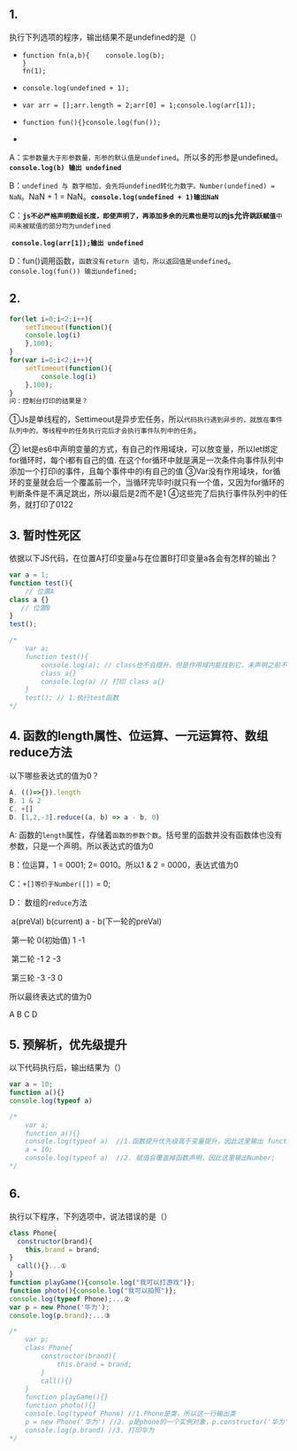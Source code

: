 ## 1.

执行下列选项的程序，输出结果不是undefined的是（） 


- ```
  function fn(a,b){    console.log(b);
  }
  fn(1);
  ```

- ```
  console.log(undefined + 1);
  ```

- ```
  var arr = [];arr.length = 2;arr[0] = 1;console.log(arr[1]);
  ```

- ```
  function fun(){}console.log(fun());
  ```

- 

A：`实参数量大于形参数量，形参的默认值是undefined`。所以多的形参是undefined。 **`console.log(b) 输出 undefined`**

B：`undefined 与 数字相加，会先将undefined转化为数字。Number(undefined) = NaN`。NaN + 1 = NaN。**`console.log(undefined + 1)输出NaN`**

C：**`js不必严格声明数组长度，即使声明了，再添加多余的元素也是可以的`**js允许**`跳跃赋值`**`中间未被赋值的部分均为undefined`

​	**`console.log(arr[1]);输出 undefined`**

D：fun()调用函数，`函数没有return 语句，所以返回值是undefined`。 `console.log(fun()) 输出undefined;`



## 2.

``` javascript
for(let i=0;i<2;i++){
    setTimeout(function(){
    console.log(i)
    },100);
}
for(var i=0;i<2;i++){
    setTimeout(function(){
        console.log(i)
    },100);
}
问：控制台打印的结果是？
```

①Js是单线程的，Settimeout是异步宏任务，所以`代码执行遇到异步的，就放在事件队列中的，等线程中的任务执行完后才会执行事件队列中的任务`。

② let是es6中声明变量的方式，有自己的作用域块，可以放变量，所以let绑定for循环时，每个i都有自己的值. 在这个for循环中就是满足一次条件向事件队列中添加一个打印i的事件，且每个事件中的i有自己的值 ③Var没有作用域块，for循环的变量就会后一个覆盖前一个，当循环完毕时i就只有一个值，又因为for循环的判断条件是不满足跳出，所以i最后是2而不是1 ④这些完了后执行事件队列中的任务，就打印了0122



## 3. 暂时性死区

依据以下JS代码，在位置A打印变量a与在位置B打印变量a各会有怎样的输出？

``` javascript
var a = 1;
function test(){
    // 位置A
class a {}
   // 位置B
}
test();

/*
	var a;
	function test(){
		console.log(a); // class也不会提升，但是作用域内能找到它，未声明之前不能使用，所以报错
		class a{}
		console.log(a) // 打印 class a{}
	}
	test(); // 1.执行test函数
*/
```



## 4. 函数的length属性、位运算、一元运算符、数组reduce方法

以下哪些表达式的值为0？

``` javascript
A. (()=>{}).length
B. 1 & 2
C. +[]
D. [1,2,-3].reduce((a, b) => a - b, 0)
```

A: 函数的`length`属性，存储着`函数的参数个数`。括号里的函数并没有函数体也没有参数，只是一个声明。所以表达式的值为0

B：位运算，1 = 0001; 2= 0010。所以1 & 2 = 0000，表达式值为0

C：`+[]等价于Number([])` = 0;

D： 数组的`reduce`方法

​						a(preVal)    b(current)      a - b(下一轮的preVal)

​		第一轮              0(初始值)      1            -1

​		第二轮              -1            2            -3

​		第三轮              -3            -3            0

所以最终表达式的值为0



A B C D



## 5. 预解析，优先级提升

以下代码执行后，输出结果为（）

``` javascript
var a = 10;
function a(){}
console.log(typeof a)

/*
	var a;
	function a(){}
	console.log(typeof a)  //1.函数提升优先级高于变量提升，因此这里输出 function a(){}
	a = 10;
	console.log(typeof a)  //2. 赋值会覆盖掉函数声明，因此这里输出Number;
*/
```



## 6.

执行以下程序，下列选项中，说法错误的是（）

``` javascript
class Phone{
  constructor(brand){
    this.brand = brand;
}
  call(){}...①
}
function playGame(){console.log("我可以打游戏")};
function photo(){console.log("我可以拍照")};
console.log(typeof Phone);...②
var p = new Phone('华为');
console.log(p.brand);...③

/*
	var p;
	class Phone{
		constructor(brand){
			this.brand = brand;
		}
		call(){}
	}
	function playGame(){}
	function photo(){}
	console.log(typeof Phone) //1.Phone是类，所以这一行输出类
	p = new Phone('华为') //2. p是phone的一个实例对象，p.constructor('华为') p.proto = Phone.prototype, p={brand: '华为', proto:}
	console.log(p.brand) //3. 打印华为
*/
```

